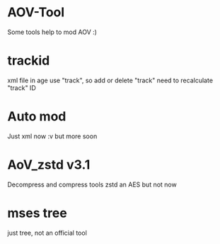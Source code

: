 # AOV-Tool
Some tools help to mod AOV :)

# trackid
xml file in age use "track", so add or delete "track" need to recalculate "track" ID

# Auto mod
Just xml now :v 
but more soon

# AoV_zstd v3.1
Decompress and compress tools
zstd an AES but not now

# mses tree
just tree, not an official tool
